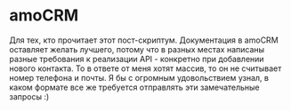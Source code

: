 # amoCRM
Для тех, кто прочитает этот пост-скриптум.
Документация в amoCRM оставляет желать лучшего, потому что в разных местах написаны разные требования к реализации API - конкретно при добавлении нового контакта.
То в ответе от меня хотят массив, то он не считывает номер телефона и почты. Я бы с огромным удовольствием узнал, в каком формате все же требуется отправлять эти замечательные запросы :)
